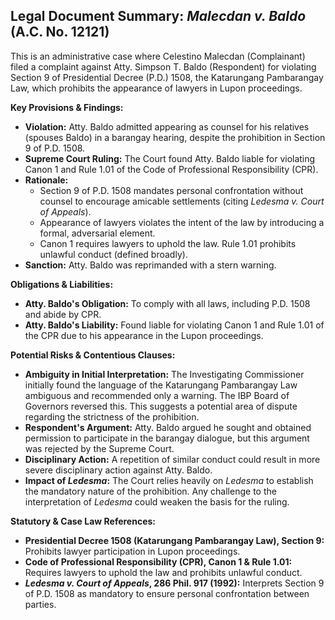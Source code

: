 ## Legal Document Summary: *Malecdan v. Baldo* (A.C. No. 12121)

This is an administrative case where Celestino Malecdan (Complainant) filed a complaint against Atty. Simpson T. Baldo (Respondent) for violating Section 9 of Presidential Decree (P.D.) 1508, the Katarungang Pambarangay Law, which prohibits the appearance of lawyers in Lupon proceedings.

**Key Provisions & Findings:**

*   **Violation:** Atty. Baldo admitted appearing as counsel for his relatives (spouses Baldo) in a barangay hearing, despite the prohibition in Section 9 of P.D. 1508.
*   **Supreme Court Ruling:** The Court found Atty. Baldo liable for violating Canon 1 and Rule 1.01 of the Code of Professional Responsibility (CPR).
*   **Rationale:**
    *   Section 9 of P.D. 1508 mandates personal confrontation without counsel to encourage amicable settlements (citing *Ledesma v. Court of Appeals*).
    *   Appearance of lawyers violates the intent of the law by introducing a formal, adversarial element.
    *   Canon 1 requires lawyers to uphold the law. Rule 1.01 prohibits unlawful conduct (defined broadly).
*   **Sanction:** Atty. Baldo was reprimanded with a stern warning.

**Obligations & Liabilities:**

*   **Atty. Baldo's Obligation:** To comply with all laws, including P.D. 1508 and abide by CPR.
*   **Atty. Baldo's Liability:** Found liable for violating Canon 1 and Rule 1.01 of the CPR due to his appearance in the Lupon proceedings.

**Potential Risks & Contentious Clauses:**

*   **Ambiguity in Initial Interpretation:** The Investigating Commissioner initially found the language of the Katarungang Pambarangay Law ambiguous and recommended only a warning. The IBP Board of Governors reversed this. This suggests a potential area of dispute regarding the strictness of the prohibition.
*   **Respondent's Argument:** Atty. Baldo argued he sought and obtained permission to participate in the barangay dialogue, but this argument was rejected by the Supreme Court.
*   **Disciplinary Action:** A repetition of similar conduct could result in more severe disciplinary action against Atty. Baldo.
*   **Impact of *Ledesma*:** The Court relies heavily on *Ledesma* to establish the mandatory nature of the prohibition. Any challenge to the interpretation of *Ledesma* could weaken the basis for the ruling.

**Statutory & Case Law References:**

*   **Presidential Decree 1508 (Katarungang Pambarangay Law), Section 9:** Prohibits lawyer participation in Lupon proceedings.
*   **Code of Professional Responsibility (CPR), Canon 1 & Rule 1.01:** Requires lawyers to uphold the law and prohibits unlawful conduct.
*   ***Ledesma v. Court of Appeals*, 286 Phil. 917 (1992):** Interprets Section 9 of P.D. 1508 as mandatory to ensure personal confrontation between parties.
